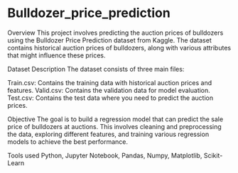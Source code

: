# Bulldozer_price_prediction

Overview
This project involves predicting the auction prices of bulldozers using the Bulldozer Price Prediction dataset from Kaggle. The dataset contains historical auction prices of bulldozers, along with various attributes that might influence these prices.

Dataset Description
The dataset consists of three main files:

Train.csv: Contains the training data with historical auction prices and features.
Valid.csv: Contains the validation data for model evaluation.
Test.csv: Contains the test data where you need to predict the auction prices.

Objective
The goal is to build a regression model that can predict the sale price of bulldozers at auctions. This involves cleaning and preprocessing the data, exploring different features, and training various regression models to achieve the best performance.

Tools used
Python, Jupyter Notebook, Pandas, Numpy, Matplotlib, Scikit-Learn
